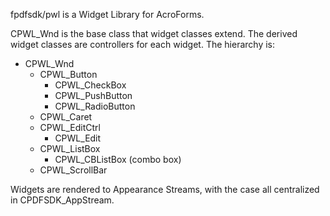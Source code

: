 fpdfsdk/pwl is a Widget Library for AcroForms.

CPWL_Wnd is the base class that widget classes extend. The derived widget
classes are controllers for each widget. The hierarchy is:

* CPWL_Wnd
    * CPWL_Button
        * CPWL_CheckBox
        * CPWL_PushButton
        * CPWL_RadioButton
    * CPWL_Caret
    * CPWL_EditCtrl
        * CPWL_Edit
    * CPWL_ListBox
        * CPWL_CBListBox (combo box)
    * CPWL_ScrollBar

Widgets are rendered to Appearance Streams, with the case all centralized in
CPDFSDK_AppStream.

